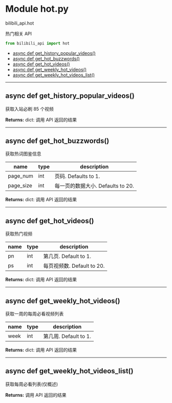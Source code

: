 # Module hot.py


bilibili_api.hot

热门相关 API


``` python
from bilibili_api import hot
```

- [async def get\_history\_popular\_videos()](#async-def-get\_history\_popular\_videos)
- [async def get\_hot\_buzzwords()](#async-def-get\_hot\_buzzwords)
- [async def get\_hot\_videos()](#async-def-get\_hot\_videos)
- [async def get\_weekly\_hot\_videos()](#async-def-get\_weekly\_hot\_videos)
- [async def get\_weekly\_hot\_videos\_list()](#async-def-get\_weekly\_hot\_videos\_list)

---

## async def get_history_popular_videos()

获取入站必刷 85 个视频



**Returns:** dict: 调用 API 返回的结果




---

## async def get_hot_buzzwords()

获取热词图鉴信息


| name | type | description |
| - | - | - |
| page_num | int | 页码. Defaults to 1. |
| page_size | int | 每一页的数据大小. Defaults to 20. |

**Returns:** dict: 调用 API 返回的结果




---

## async def get_hot_videos()

获取热门视频


| name | type | description |
| - | - | - |
| pn | int | 第几页. Default to 1. |
| ps | int | 每页视频数. Default to 20. |

**Returns:** dict: 调用 API 返回的结果




---

## async def get_weekly_hot_videos()

获取一周的每周必看视频列表


| name | type | description |
| - | - | - |
| week | int | 第几周. Default to 1. |

**Returns:** dict: 调用 API 返回的结果




---

## async def get_weekly_hot_videos_list()

获取每周必看列表(仅概述)



**Returns:** 调用 API 返回的结果





